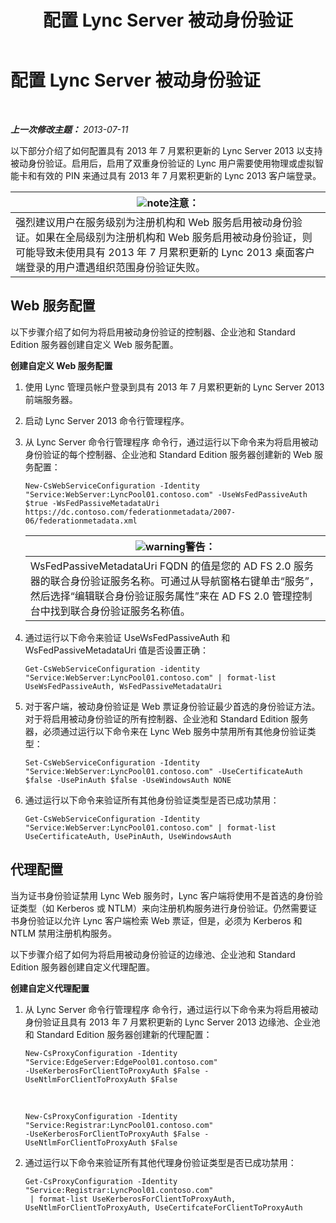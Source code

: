 ﻿---
title: 配置 Lync Server 被动身份验证
TOCTitle: 配置 Lync Server 被动身份验证
ms:assetid: 9a904b8d-9fce-4abf-be73-5c8e48cfb53a
ms:mtpsurl: https://technet.microsoft.com/zh-cn/library/Dn308569(v=OCS.15)
ms:contentKeyID: 56271186
ms.date: 05/19/2016
mtps_version: v=OCS.15
ms.translationtype: HT
---

# 配置 Lync Server 被动身份验证

 

_**上一次修改主题：** 2013-07-11_

以下部分介绍了如何配置具有 2013 年 7 月累积更新的 Lync Server 2013 以支持被动身份验证。启用后，启用了双重身份验证的 Lync 用户需要使用物理或虚拟智能卡和有效的 PIN 来通过具有 2013 年 7 月累积更新的 Lync 2013 客户端登录。

<table>
<thead>
<tr class="header">
<th><img src="images/Dn783119.note(OCS.15).gif" title="note" alt="note" />注意：</th>
</tr>
</thead>
<tbody>
<tr class="odd">
<td>强烈建议用户在服务级别为注册机构和 Web 服务启用被动身份验证。如果在全局级别为注册机构和 Web 服务启用被动身份验证，则可能导致未使用具有 2013 年 7 月累积更新的 Lync 2013 桌面客户端登录的用户遭遇组织范围身份验证失败。</td>
</tr>
</tbody>
</table>


## Web 服务配置

以下步骤介绍了如何为将启用被动身份验证的控制器、企业池和 Standard Edition 服务器创建自定义 Web 服务配置。

**创建自定义 Web 服务配置**

1.  使用 Lync 管理员帐户登录到具有 2013 年 7 月累积更新的 Lync Server 2013 前端服务器。

2.  启动 Lync Server 2013 命令行管理程序。

3.  从 Lync Server 命令行管理程序 命令行，通过运行以下命令来为将启用被动身份验证的每个控制器、企业池和 Standard Edition 服务器创建新的 Web 服务配置：
    
        New-CsWebServiceConfiguration -Identity "Service:WebServer:LyncPool01.contoso.com" -UseWsFedPassiveAuth $true -WsFedPassiveMetadataUri https://dc.contoso.com/federationmetadata/2007-06/federationmetadata.xml
    
    <table>
    <thead>
    <tr class="header">
    <th><img src="images/JJ656815.warning(OCS.15).gif" title="warning" alt="warning" />警告：</th>
    </tr>
    </thead>
    <tbody>
    <tr class="odd">
    <td>WsFedPassiveMetadataUri FQDN 的值是您的 AD FS 2.0 服务器的联合身份验证服务名称。可通过从导航窗格右键单击“服务”，然后选择“编辑联合身份验证服务属性”来在 AD FS 2.0 管理控制台中找到联合身份验证服务名称值。</td>
    </tr>
    </tbody>
    </table>


4.  通过运行以下命令来验证 UseWsFedPassiveAuth 和 WsFedPassiveMetadataUri 值是否设置正确：
    
        Get-CsWebServiceConfiguration -identity "Service:WebServer:LyncPool01.contoso.com" | format-list UseWsFedPassiveAuth, WsFedPassiveMetadataUri

5.  对于客户端，被动身份验证是 Web 票证身份验证最少首选的身份验证方法。对于将启用被动身份验证的所有控制器、企业池和 Standard Edition 服务器，必须通过运行以下命令来在 Lync Web 服务中禁用所有其他身份验证类型：
    
        Set-CsWebServiceConfiguration -Identity "Service:WebServer:LyncPool01.contoso.com" -UseCertificateAuth $false -UsePinAuth $false -UseWindowsAuth NONE

6.  通过运行以下命令来验证所有其他身份验证类型是否已成功禁用：
    
        Get-CsWebServiceConfiguration -Identity "Service:WebServer:LyncPool01.contoso.com" | format-list UseCertificateAuth, UsePinAuth, UseWindowsAuth

## 代理配置

当为证书身份验证禁用 Lync Web 服务时，Lync 客户端将使用不是首选的身份验证类型（如 Kerberos 或 NTLM）来向注册机构服务进行身份验证。仍然需要证书身份验证以允许 Lync 客户端检索 Web 票证，但是，必须为 Kerberos 和 NTLM 禁用注册机构服务。

以下步骤介绍了如何为将启用被动身份验证的边缘池、企业池和 Standard Edition 服务器创建自定义代理配置。

**创建自定义代理配置**

1.  从 Lync Server 命令行管理程序 命令行，通过运行以下命令来为将启用被动身份验证且具有 2013 年 7 月累积更新的 Lync Server 2013 边缘池、企业池和 Standard Edition 服务器创建新的代理配置：
    
        New-CsProxyConfiguration -Identity "Service:EdgeServer:EdgePool01.contoso.com" 
        -UseKerberosForClientToProxyAuth $False -UseNtlmForClientToProxyAuth $False

       &nbsp;
    
        New-CsProxyConfiguration -Identity "Service:Registrar:LyncPool01.contoso.com" 
        -UseKerberosForClientToProxyAuth $False -UseNtlmForClientToProxyAuth $False

2.  通过运行以下命令来验证所有其他代理身份验证类型是否已成功禁用：
    
        Get-CsProxyConfiguration -Identity "Service:Registrar:LyncPool01.contoso.com"
         | format-list UseKerberosForClientToProxyAuth, UseNtlmForClientToProxyAuth, UseCertifcateForClientToProxyAuth

